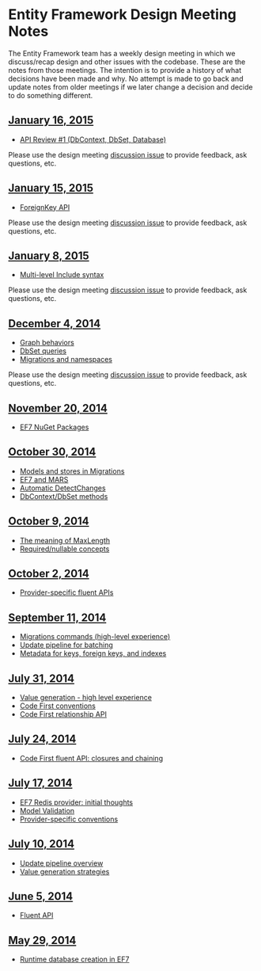 # Entity Framework Design Meeting Notes

The Entity Framework team has a weekly design meeting in which we discuss/recap design and other issues with the codebase. These are the notes from those meetings. The intention is to provide a history of what decisions have been made and why. No attempt is made to go back and update notes from older meetings if we later change a decision and decide to do something different.

## [January 16, 2015](https://github.com/aspnet/EntityFramework/wiki/Design-Meeting-Notes:-January-16,-2015)

- [API Review #1 (DbContext, DbSet, Database)](https://github.com/aspnet/EntityFramework/wiki/Design-Meeting-Notes:-January-16,-2015#api-review-1-dbcontext-dbset-database)

Please use the design meeting [discussion issue](https://github.com/aspnet/EntityFramework/issues/1432) to provide feedback, ask questions, etc.

## [January 15, 2015](https://github.com/aspnet/EntityFramework/wiki/Design-Meeting-Notes:-January-15,-2015)

- [ForeignKey API](https://github.com/aspnet/EntityFramework/wiki/Design-Meeting-Notes:-January-15,-2015#foreignkey-api)

Please use the design meeting [discussion issue](https://github.com/aspnet/EntityFramework/issues/1415) to provide feedback, ask questions, etc.

## [January 8, 2015](https://github.com/aspnet/EntityFramework/wiki/Design-Meeting-Notes:-January-8,-2015)

- [Multi-level Include syntax](https://github.com/aspnet/EntityFramework/wiki/Design-Meeting-Notes:-January-8,-2015#multi-level-include-syntax)

Please use the design meeting [discussion issue](https://github.com/aspnet/EntityFramework/issues/1382) to provide feedback, ask questions, etc.

## [December 4, 2014](https://github.com/aspnet/EntityFramework/wiki/Design-Meeting-Notes:-December-4,-2014)

- [Graph behaviors](https://github.com/aspnet/EntityFramework/wiki/Design-Meeting-Notes:-December-4,-2014#graph-behaviors)
- [DbSet queries](https://github.com/aspnet/EntityFramework/wiki/Design-Meeting-Notes:-December-4,-2014#dbset-queries)
- [Migrations and namespaces](https://github.com/aspnet/EntityFramework/wiki/Design-Meeting-Notes:-December-4,-2014#migrations-and-namespaces)

Please use the design meeting [discussion issue](https://github.com/aspnet/EntityFramework/issues/1248) to provide feedback, ask questions, etc.

## [November 20, 2014](https://github.com/aspnet/EntityFramework/wiki/Design-Meeting-Notes:-November-20,-2014)

- [EF7 NuGet Packages](https://github.com/aspnet/EntityFramework/wiki/Design-Meeting-Notes:-November-20,-2014#ef-nuget-packages)

## [October 30, 2014](https://github.com/aspnet/EntityFramework/wiki/Design-Meeting-Notes:-October-30,-2014)

- [Models and stores in Migrations](https://github.com/aspnet/EntityFramework/wiki/Design-Meeting-Notes:-October-30,-2014#models-and-stores-in-migrations)
- [EF7 and MARS](https://github.com/aspnet/EntityFramework/wiki/Design-Meeting-Notes:-October-30,-2014#ef7-and-mars)
- [Automatic DetectChanges](https://github.com/aspnet/EntityFramework/wiki/Design-Meeting-Notes:-October-30,-2014#automatic-detectchanges)
- [DbContext/DbSet methods](https://github.com/aspnet/EntityFramework/wiki/Design-Meeting-Notes:-October-30,-2014#dbcontextdbset-methods)

## [October 9, 2014](https://github.com/aspnet/EntityFramework/wiki/Design-Meeting-Notes:-October-9,-2014)

- [The meaning of MaxLength](https://github.com/aspnet/EntityFramework/wiki/Design-Meeting-Notes:-October-9,-2014#meaning-of-maxlength)
- [Required/nullable concepts](https://github.com/aspnet/EntityFramework/wiki/Design-Meeting-Notes:-October-9,-2014#requirednullable-concepts)

## [October 2, 2014](https://github.com/aspnet/EntityFramework/wiki/Design-Meeting-Notes---October-2,-2014)

- [Provider-specific fluent APIs](https://github.com/aspnet/EntityFramework/wiki/Design-Meeting-Notes---October-2,-2014)

## [September 11, 2014](https://github.com/aspnet/EntityFramework/wiki/Entity-Framework-Design-Meeting-Notes---September-11,-2014)

- [Migrations commands (high-level experience)](https://github.com/aspnet/EntityFramework/wiki/Entity-Framework-Design-Meeting-Notes---September-11,-2014#migrations-commands-high-level-experience)
- [Update pipeline for batching](https://github.com/aspnet/EntityFramework/wiki/Entity-Framework-Design-Meeting-Notes---September-11,-2014#update-pipeline-for-batching)
- [Metadata for keys, foreign keys, and indexes](https://github.com/aspnet/EntityFramework/wiki/Entity-Framework-Design-Meeting-Notes---September-11,-2014#metadata-for-keys-foreign-keys-and-indexes)

## [July 31, 2014](https://github.com/aspnet/EntityFramework/wiki/Entity-Framework-Design-Meeting-Notes---July-31,-2014)

- [Value generation - high level experience](https://github.com/aspnet/EntityFramework/wiki/Entity-Framework-Design-Meeting-Notes---July-31,-2014#value-generation---high-level-experience)
- [Code First conventions](https://github.com/aspnet/EntityFramework/wiki/Entity-Framework-Design-Meeting-Notes---July-31,-2014#code-first-conventions)
- [Code First relationship API](https://github.com/aspnet/EntityFramework/wiki/Entity-Framework-Design-Meeting-Notes---July-31,-2014#code-first-relationship-api)

## [July 24, 2014](https://github.com/aspnet/EntityFramework/wiki/Entity-Framework-Design-Meeting-Notes-July-24,-2014)

- [Code First fluent API: closures and chaining](https://github.com/aspnet/EntityFramework/wiki/Entity-Framework-Design-Meeting-Notes-July-24,-2014#code-first-fluent-api-closures-and-chaining)

## [July 17, 2014](https://github.com/aspnet/EntityFramework/wiki/Entity-Framework-Design-Meeting-Notes---July-17,-2014)

- [EF7 Redis provider: initial thoughts](https://github.com/aspnet/EntityFramework/wiki/Entity-Framework-Design-Meeting-Notes---July-17,-2014#ef7-redis-provider)
- [Model Validation](https://github.com/aspnet/EntityFramework/wiki/Entity-Framework-Design-Meeting-Notes---July-17,-2014#model-validation)
- [Provider-specific conventions](https://github.com/aspnet/EntityFramework/wiki/Entity-Framework-Design-Meeting-Notes---July-17,-2014#provider-specific-conventions)

## [July 10, 2014](https://github.com/aspnet/EntityFramework/wiki/Entity-Framework-Design-Meeting-Notes---July-10,-2014)

- [Update pipeline overview](https://github.com/aspnet/EntityFramework/wiki/Entity-Framework-Design-Meeting-Notes---July-10,-2014#update-pipeline-overview)
- [Value generation strategies](https://github.com/aspnet/EntityFramework/wiki/Entity-Framework-Design-Meeting-Notes---July-10,-2014#value-generation)

## [June 5, 2014](https://github.com/aspnet/EntityFramework/wiki/Entity-Framework-Design-Meeting-Notes-June-5,-2014)

- [Fluent API](https://github.com/aspnet/EntityFramework/wiki/Entity-Framework-Design-Meeting-Notes-June-5,-2014#fluent-api)

## [May 29, 2014](https://github.com/aspnet/EntityFramework/wiki/Entity-Framework-Design-Meeting-Notes---May-29,-2014)

- [Runtime database creation in EF7](https://github.com/aspnet/EntityFramework/wiki/Entity-Framework-Design-Meeting-Notes---May-29,-2014#runtime-database-creation-in-ef7)

